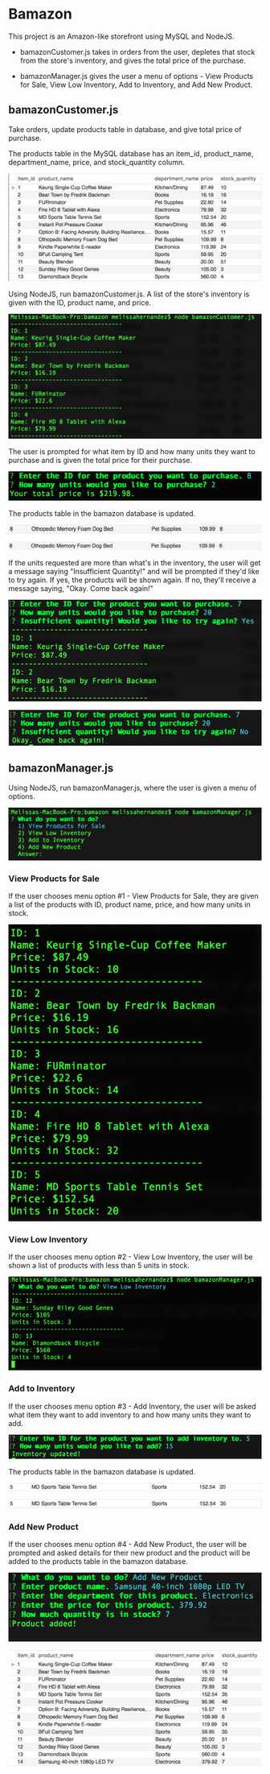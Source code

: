 # Bamazon
This project is an Amazon-like storefront using MySQL and NodeJS.

* bamazonCustomer.js takes in orders from the user, depletes that stock from the store's inventory, and gives the total price of the purchase.

* bamazonManager.js gives the user a menu of options - View Products for Sale, View Low Inventory, Add to Inventory, and Add New Product.

## bamazonCustomer.js

Take orders, update products table in database, and give total price of purchase.

The products table in the MySQL database has an item_id, product_name, department_name, price, and stock_quantity column.

![Image of products table](/images/SQLTable1.png)

Using NodeJS, run bamazonCustomer.js.  A list of the store's inventory is given with the ID, product name, and price.

![Image of store's inventory](/images/bCustomer1.png)

The user is prompted for what item by ID and how many units they want to purchase and is given the total price for their purchase.

![Image of customer prompt](/images/bCustomer2.png)

The products table in the bamazon database is updated.

![Image of inventory before purchase](/images/SQLTable-InventoryBefore.png)

![Image of inventory after purchase](/images/SQLTable-InventoryAfter.png)

If the units requested are more than what's in the inventory, the user will get a message saying "Insufficient Quantity!" and will be prompted if they'd like to try again. If yes, the products will be shown again. If no, they'll receive a message saying, "Okay. Come back again!"

![Image of insuffient quantity warning](/images/InsufficientQuantityYES.png)

![Image of insuffient quantity warning](/images/InsufficientQuantityNO.png)

## bamazonManager.js

Using NodeJS, run bamazonManager.js, where the user is given a menu of options.

![Image of bamazonManager Menu](/images/bManagerMenu.png)

### View Products for Sale

If the user chooses menu option #1 - View Products for Sale, they are given a list of the products with ID, product name, price, and how many units in stock.

![Image of View Products](/images/ViewProducts.png)

### View Low Inventory

If the user chooses menu option #2 - View Low Inventory, the user will be shown a list of products with less than 5 units in stock.

![Image of Low Inventory](/images/LowInventory.png)

### Add to Inventory

If the user chooses menu option #3 - Add Inventory, the user will be asked what item they want to add inventory to and how many units they want to add.

![Image of Add Inventory](/images/AddInventoryPrompt.png)

The products table in the bamazon database is updated.

![Image of inventory before adding](/images/AddInventoryBefore.png)

![Image of inventory after adding](/images/AddInventoryAfter.png)


### Add New Product

If the user chooses menu option #4 - Add New Product, the user will be prompted and asked details for their new product and the product will be added to the products table in the bamazon database.

![Image of Add New Product prompt](/images/AddNewProductPrompt.png)

![Image of updated products table](/images/AddNewProductTable.png)











